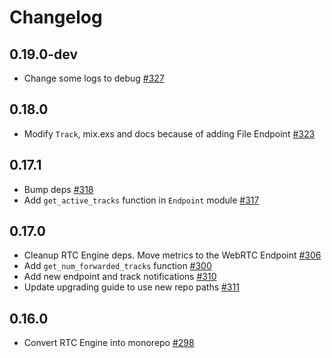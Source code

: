 # Changelog

## 0.19.0-dev
* Change some logs to debug [#327](https://github.com/jellyfish-dev/membrane_rtc_engine/pull/327)

## 0.18.0
* Modify `Track`, mix.exs and docs because of adding File Endpoint [#323](https://github.com/jellyfish-dev/membrane_rtc_engine/pull/323)

## 0.17.1
* Bump deps [#318](https://github.com/jellyfish-dev/membrane_rtc_engine/pull/318)
* Add `get_active_tracks` function in `Endpoint` module [#317](https://github.com/jellyfish-dev/membrane_rtc_engine/pull/317)

## 0.17.0
* Cleanup RTC Engine deps. Move metrics to the WebRTC Endpoint [#306](https://github.com/jellyfish-dev/membrane_rtc_engine/pull/306)
* Add `get_num_forwarded_tracks` function [#300](https://github.com/jellyfish-dev/membrane_rtc_engine/pull/300)
* Add new endpoint and track notifications [#310](https://github.com/jellyfish-dev/membrane_rtc_engine/pull/310)
* Update upgrading guide to use new repo paths [#311](https://github.com/jellyfish-dev/membrane_rtc_engine/pull/311)

## 0.16.0
* Convert RTC Engine into monorepo [#298](https://github.com/jellyfish-dev/membrane_rtc_engine/pull/298)
